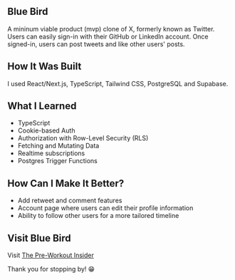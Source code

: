 ## Blue Bird

A mininum viable product (mvp) clone of X, formerly known as Twitter. Users can easily sign-in with their GitHub or LinkedIn account. Once signed-in, users can post tweets and like other users' posts.

## How It Was Built

I used React/Next.js, TypeScript, Tailwind CSS, PostgreSQL and Supabase.

## What I Learned

- TypeScript
- Cookie-based Auth
- Authorization with Row-Level Security (RLS)
- Fetching and Mutating Data
- Realtime subscriptions
- Postgres Trigger Functions

## How Can I Make It Better?

- Add retweet and comment features
- Account page where users can edit their profile information
- Ability to follow other users for a more tailored timeline

## Visit Blue Bird

Visit [The Pre-Workout Insider](https://blue-bird-iota.vercel.app/)

Thank you for stopping by! 😁
